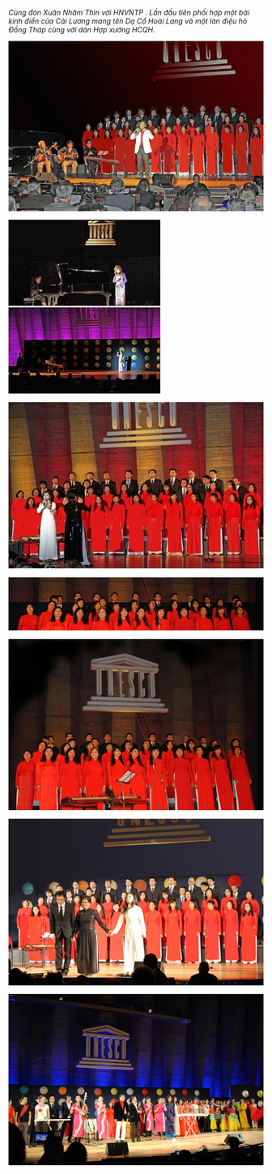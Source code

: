 <!--
title: Tết Nhâm Thìn 2012 tại UNESCO
author: Nguyễn Tích Kỳ
status: completed
-->

*Cùng đón Xuân Nhâm Thìn với HNVNTP . Lần đầu tiên phối hợp một bài kinh điển của Cải Lương mang tên Dạ Cổ Hoài Lang và một làn điệu hò Đồng Tháp cùng với dàn Hợp xướng  HCQH.*

![](01.jpg)

![](02.jpg)  ![](03.jpg)  

![](04.jpg)

![](05.jpg)

![](06.jpg)

![](07.jpg)

![](08.jpg)